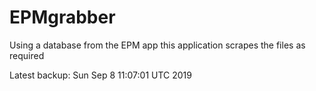 # EPMgrabber
Using a database from the EPM app this application scrapes the files as required


Latest backup: Sun Sep 8 11:07:01 UTC 2019
